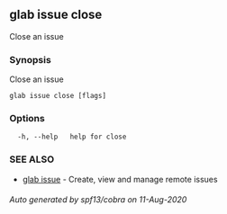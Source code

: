 ## glab issue close

Close an issue

### Synopsis

Close an issue

```
glab issue close [flags]
```

### Options

```
  -h, --help   help for close
```

### SEE ALSO

* [glab issue](glab_issue.md)	 - Create, view and manage remote issues

###### Auto generated by spf13/cobra on 11-Aug-2020
